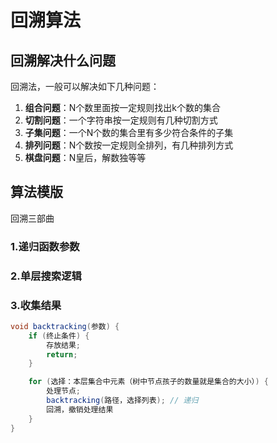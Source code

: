 # 回溯算法

## 回溯解决什么问题

回溯法，一般可以解决如下几种问题：

1. **组合问题**：N个数里面按一定规则找出k个数的集合
2. **切割问题**：一个字符串按一定规则有几种切割方式
3. **子集问题**：一个N个数的集合里有多少符合条件的子集
4. **排列问题**：N个数按一定规则全排列，有几种排列方式
5. **棋盘问题**：N皇后，解数独等等

## 算法模版

回溯三部曲
### 1.递归函数参数
### 2.单层搜索逻辑
### 3.收集结果


```java
void backtracking(参数) {
    if (终止条件) {
        存放结果;
        return;
    }

    for (选择：本层集合中元素（树中节点孩子的数量就是集合的大小）) {
        处理节点;
        backtracking(路径，选择列表); // 递归
        回溯，撤销处理结果
    }
}
```

